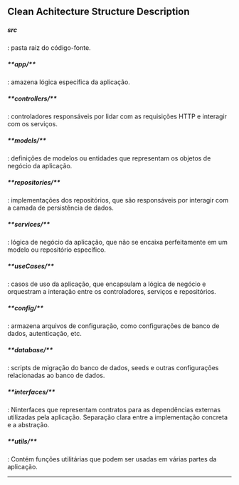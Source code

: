 <h2>Clean Achitecture Structure Description</h2>

<h5>src</h5>: pasta raiz do código-fonte.

<h5>**app/**</h5>: amazena lógica específica da aplicação.

<h5>**controllers/**</h5>: controladores responsáveis por lidar com as requisições HTTP e interagir com os serviços.

<h5>**models/**</h5>: definições de modelos ou entidades que representam os objetos de negócio da aplicação.

<h5>**repositories/**</h5>: implementações dos repositórios, que são responsáveis por interagir com a camada de persistência de dados.

<h5>**services/**</h5>: lógica de negócio da aplicação, que não se encaixa perfeitamente em um modelo ou repositório específico.

<h5>**useCases/**</h5>: casos de uso da aplicação, que encapsulam a lógica de negócio e orquestram a interação entre os controladores, serviços e repositórios.

<h5>**config/**</h5>: armazena arquivos de configuração, como configurações de banco de dados, autenticação, etc.

<h5>**database/**</h5>: scripts de migração do banco de dados, seeds e outras configurações relacionadas ao banco de dados.

<h5>**interfaces/**</h5>: Ninterfaces que representam contratos para as dependências externas utilizadas pela aplicação. Separação clara entre a implementação concreta e a abstração.

<h5>**utils/**</h5>: Contém funções utilitárias que podem ser usadas em várias partes da aplicação.

________________________________________
